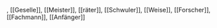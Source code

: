 , [[Geselle]], [[Meister]], [[räter]], [[Schwuler]], [[Weise]], [[Forscher]], [[Fachmann]], [[Anfänger]]